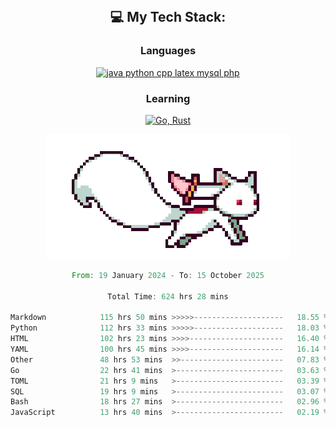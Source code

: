 
<div align="center">
<br>

## 💻 My Tech Stack:

### Languages

[![java python cpp latex mysql php](https://skillicons.dev/icons?i=java,python,cpp,latex,mysql,php)](https://skillicons.dev)

### Learning

[![Go, Rust](https://skillicons.dev/icons?i=go,rust)](https://skillicons.dev)

<center>

<img src="kyubey.gif" alt="Alt-Text" title="" >

</center>


<!--START_SECTION:waka-->

```rust
From: 19 January 2024 - To: 15 October 2025

Total Time: 624 hrs 28 mins

Markdown            115 hrs 50 mins >>>>>--------------------   18.55 %
Python              112 hrs 33 mins >>>>>--------------------   18.03 %
HTML                102 hrs 23 mins >>>>---------------------   16.40 %
YAML                100 hrs 45 mins >>>>---------------------   16.14 %
Other               48 hrs 53 mins  >>-----------------------   07.83 %
Go                  22 hrs 41 mins  >------------------------   03.63 %
TOML                21 hrs 9 mins   >------------------------   03.39 %
SQL                 19 hrs 9 mins   >------------------------   03.07 %
Bash                18 hrs 27 mins  >------------------------   02.96 %
JavaScript          13 hrs 40 mins  >------------------------   02.19 %
```

<!--END_SECTION:waka-->
